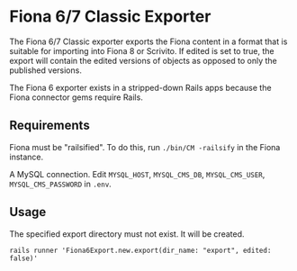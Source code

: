 # Fiona 6/7 Classic Exporter

The Fiona 6/7 Classic exporter exports the Fiona content in a format that is suitable for importing
into Fiona 8 or Scrivito. If edited is set to true, the export will contain the edited versions of
objects as opposed to only the published versions.

The Fiona 6 exporter exists in a stripped-down Rails apps because the Fiona connector gems require
Rails.

## Requirements

Fiona must be "railsified". To do this, run `./bin/CM -railsify` in the Fiona instance.

A MySQL connection. Edit `MYSQL_HOST`, `MYSQL_CMS_DB`, `MYSQL_CMS_USER`, `MYSQL_CMS_PASSWORD` in
`.env`.

## Usage

The specified export directory must not exist. It will be created.

```shell
rails runner 'Fiona6Export.new.export(dir_name: "export", edited: false)'
```
